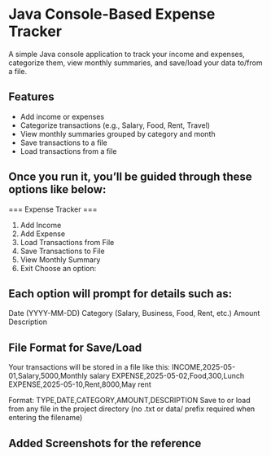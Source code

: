 #  Java Console-Based Expense Tracker

A simple Java console application to track your income and expenses, categorize them, view monthly summaries, and save/load your data to/from a file.

## Features

- Add income or expenses
- Categorize transactions (e.g., Salary, Food, Rent, Travel)
- View monthly summaries grouped by category and month
- Save transactions to a file
- Load transactions from a file

## Once you run it, you’ll be guided through these options like below:
=== Expense Tracker ===
1. Add Income
2. Add Expense
3. Load Transactions from File
4. Save Transactions to File
5. View Monthly Summary
6. Exit
Choose an option:


## Each option will prompt for details such as:
Date (YYYY-MM-DD)
Category (Salary, Business, Food, Rent, etc.)
Amount
Description

## File Format for Save/Load
Your transactions will be stored in a file like this:
INCOME,2025-05-01,Salary,5000,Monthly salary
EXPENSE,2025-05-02,Food,300,Lunch
EXPENSE,2025-05-10,Rent,8000,May rent

Format: TYPE,DATE,CATEGORY,AMOUNT,DESCRIPTION
Save to or load from any file in the project directory (no .txt or data/ prefix required when entering the filename)

## Added Screenshots for the reference 
